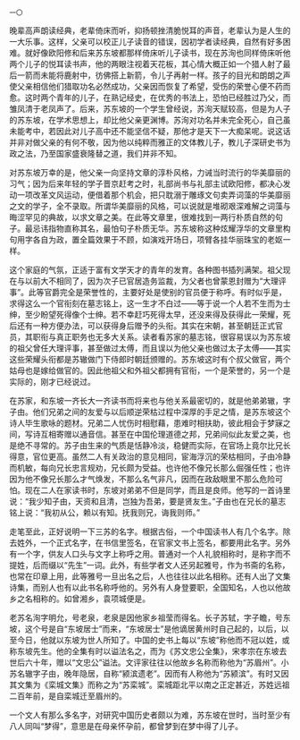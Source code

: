     一〇 

   晚辈高声朗读经典，老辈倚床而听，抑扬顿挫清脆悦耳的声音，老辈认为是人生的一大乐事。这样，父亲可以校正儿子读音的错误，因初学者读经典，自然有好多困难。就好像欧阳修和后来苏东坡都那样倚床听儿子读书，现在苏洵也同样倚床听他两个儿子的悦耳读书声，他的两眼注视着天花板，其心情大概正如一个猎人射了最后一箭而未能将鹿射中，彷佛搭上新箭，令儿子再射一样。孩子的目光和朗朗之声使父亲相信他们猎取功名必然成功，父亲因而恢复了希望，受伤的荣誉心便不药而愈。这时两个青年的儿子，在熟记经史，在优秀的书法上，恐怕已经胜过乃父，而雏凤清于老凤声了。后来，苏东坡的一个学生曾经说，苏洵天赋较高，但是为人子的苏东坡，在学术思想上，却比他父亲更渊博。苏洵对功名并未完全死心，自己虽未能考中，若因此对儿子高中还不能坚信不疑，那他才是天下一大痴呆呢。说这话并非对做父亲的有何不敬，因为他以纯粹而雅正的文体教儿子，教儿子深研史书为政之法，乃至国家盛衰隆替之道，我们并非不知。

   对苏东坡万幸的是，他父亲一向坚持文章的淳朴风格，力诫当时流行的华美靡丽的习气；因为后来年轻的学子晋京赶考之时，礼部尚书与礼部主试欧阳修，都决心发动一项改革文风运动，便借着那个机会，把只耽溺于雕琢文句卖弄词藻的华美靡丽之文的学子，全不录取。所谓华美靡丽的风格，可以说就是堆砌艰深难解之词藻与晦涩罕见的典故，以求文章之美。在此等文章里，很难找到一两行朴质自然的句子。最忌讳指物直称其名，最怕句子朴质无华。苏东坡称这种炫耀浮华的文章里构句用字各自为政，置全篇效果于不顾，如演戏开场日，项臂各挂华丽珠宝的老妪一样。

   这个家庭的气氛，正适于富有文学天才的青年的发育。各种图书插列满架。祖父现在与以前大不相同了，因为次子已官居造务监裁，为父者也曾蒙恩封赠为“大理评事”。此等官爵完全是荣誉性的，主要好处是使别的官员便于称呼。有时似乎是，求得这么一个官衔刻在墓志铭上，这一生才不白过——等于说一个人若不生而为士绅，至少盼望死得像个士绅。若不幸赶巧死得太早，还没来得及获得此一荣耀，死后还有一种方便办法，可以获得身后赠予的头衔。其实在宋朝，甚至朝廷正式官员，其职衔与真正职务也无多大关系。读者看苏家的墓志铭，很容易误以为苏东坡的祖父曾任大理评事，甚至做过太傅，而且误以为他父亲也做过太子太傅——其实这些荣耀头衔都是苏辙做门下侍郎时朝廷颁赠的。苏东坡这时有个叔父做官，两个姑母也是嫁给做官的。因此他祖父和外祖父都拥有官衔，一个是荣誉的，另一个是实际的，刚才已经说过。

   在苏家，和东坡一齐长大一齐读书而将来也与他关系最密切的，就是他弟弟辙，字子由。他们兄弟之间的友爱与以后顺逆荣枯过程中深厚的手足之情，是苏东坡这个诗人毕生歌咏的题材。兄弟二人忧伤时相慰藉，患难时相扶助，彼此相会于梦寐之间，写诗互相寄赠以通音信。甚至在中国伦理道德之邦，兄弟间似此友爱之美，也是绝不寻常的。苏子由生来的气质是恬静冷淡，稳健而实际，在官场上竟尔比兄长得意，官位更高。虽然二人有关政治的意见相同，宦海浮沉的荣枯相同，子由冷静而机敏，每向兄长忠言规劝，兄长颇为受益。也许他不像兄长那么倔强任性；也许因为他不像兄长那么才气焕发，不那么名气非凡，因而在政敌眼里不那么危险可怕。现在二人在家读书时，东坡对弟弟不但是同学，而且是良师。他写的一首诗里说：“我少知子由，天资和且清，岂独为吾弟，要是贤友生。”子由也在兄长的墓志铭上说：“我初从公，赖以有知。抚我则兄，诲我则师。”

   走笔至此，正好说明一下三苏的名字。根据古俗，一个中国读书人有几个名字。除去姓外，一个正式名字，在书信里签名，在官家文书上签名，都要用此名字。另外有一个字，供友人口头与文字上称呼之用。普通对一个人礼貌相称时，是称字而不提姓，后而缀以“先生”一词。此外，有些学者文人还另起雅号，作为书斋的名称，也常在印章上用，此等雅号一旦出名之后，人也往往以此名相称。还有人出了文集诗集，而别人也有以此书名称呼他的。另外有人身登要职，全国知名，人也以他故乡之名相称的。如曾湘乡，袁项城便是。

   老苏名洵字明允，号老泉，老泉是因他家乡祖莹而得名。长子苏轼，字子瞻，号东坡，这个号是自“东坡居士”而来，“东坡居士”是他谪居黄州时自己起的，以后，以至今日，他就以东坡为世人所知了。中国的史书上每以“东坡”称他而不冠以姓，或称东坡先生。他的全集有时以谥法名之，而为《苏文忠公全集》，宋孝宗在东坡去世后六十年，赠以“文忠公”谥法。文评家往往以他故乡名称而称他为“苏眉州”。小苏名辙字子由，晚年隐居，自称“颍滨遗老”。因而有人称他为“苏颍滨”。有时又因其文集为《栾城文集》而称之为“苏栾城”。栾城距北平以南之正定甚近，苏姓远祖二百年前，是自栾城迁至眉州的。

   一个文人有那么多名字，对研究中国历史者颇以为难，苏东坡在世时，当时至少有八人同叫“梦得”，意思是在母亲怀孕前，都曾梦到在梦中得了儿子。

